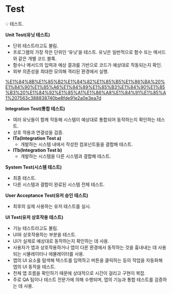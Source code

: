 # Test

<aside>
💡 테스트.

</aside>

**Unit Test(유닛 테스트)**

- 단위 테스트라고도 불림.
- 프로그램의 가장 작은 단위인 ‘유닛’을 테스트. 유닛은 일반적으로 함수 또는 메서드와 같은 개별 코드 블록.
- 함수나 메서드의 입력과 예상 결과를 기반으로 코드가 예상대로 작동되는지 확인.
- 외부 의존성을 최대한 모의해 격리된 환경에서 실행.

[%E1%84%8B%E1%85%B2%E1%84%82%E1%85%B5%E1%86%BA%20%E1%84%90%E1%85%A6%E1%84%89%E1%85%B3%E1%84%90%E1%85%B3%20%E1%84%92%E1%85%A1%E1%86%A8%E1%84%91%E1%85%A1%207563c388838740be8fde91e2a0e3ea7d](%E1%84%8B%E1%85%B2%E1%84%82%E1%85%B5%E1%86%BA%20%E1%84%90%E1%85%A6%E1%84%89%E1%85%B3%E1%84%90%E1%85%B3%20%E1%84%92%E1%85%A1%E1%86%A8%E1%84%91%E1%85%A1%207563c388838740be8fde91e2a0e3ea7d)

**Integration Test(통합 테스트)**

- 여러 유닛들이 함께 작동해 시스템이 예상대로 통합되어 동작하는지 확인하는 테스트.
- 상호 작용과 연결성을 검증.
- **ITa(Integration Test a)**
    - 개발하는 시스템 내에서 작성한 컴포넌트들을 결합해 테스트.
- **ITb(Integration Test b)**
    - 개발하는 시스템을 다른 시스템과 결합해 테스트.

**System Test(시스템 테스트)**

- 최종 테스트.
- 다른 시스템과 결합이 완료된 시스템 전체 테스트.

**User Acceptance Test(유저 승인 테스트)**

- 최후의 실제 사용하는 유저 테스트를 실시.

**UI Test(유저 상호작용 테스트)**

- 기능 테스트라고도 불림.
- UI와 상호작용하는 부분을 테스트.
- UI가 실제로 예상대로 동작하는지 확인하는 데 사용.
- 사용자가 앱과 상호작용하거나 앱이 다른 환경에서 동작하는 것을 흉내내는 데 사용되는 시뮬레이터나 에뮬레이터를 사용.
- 앱의 UI 요소를 탐색해 텍스트를 입력하고 버튼을 클릭하는 등의 작업을 자동화해 앱의 UI 동작을 테스트.
- 전체 앱 흐름을 확인하기 때문에 상대적으로 시간이 걸리고 구현이 복잡.
- 주로 QA 팀이나 테스트 전문가에 의해 수행되며, 앱의 기능과 통합 테스트를 검증하는 데 사용.